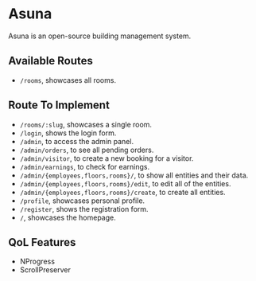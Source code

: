 # Asuna

Asuna is an open-source building management system.

## Available Routes

- `/rooms`, showcases all rooms.

## Route To Implement

- `/rooms/:slug`, showcases a single room.
- `/login`, shows the login form.
- `/admin`, to access the admin panel.
- `/admin/orders`, to see all pending orders.
- `/admin/visitor`, to create a new booking for a visitor.
- `/admin/earnings`, to check for earnings.
- `/admin/{employees,floors,rooms}/`, to show all entities and their data.
- `/admin/{employees,floors,rooms}/edit`, to edit all of the entities.
- `/admin/{employees,floors,rooms}/create`, to create all entities.
- `/profile`, showcases personal profile.
- `/register`, shows the registration form.
- `/`, showcases the homepage.

## QoL Features

- NProgress
- ScrollPreserver
